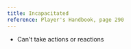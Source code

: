 ```yaml
---
title: Incapacitated
reference: Player's Handbook, page 290
---
```


- Can't take actions or reactions
